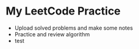 # My LeetCode Practice

- Upload solved problems and make some notes
- Practice and review algorithm
- test 